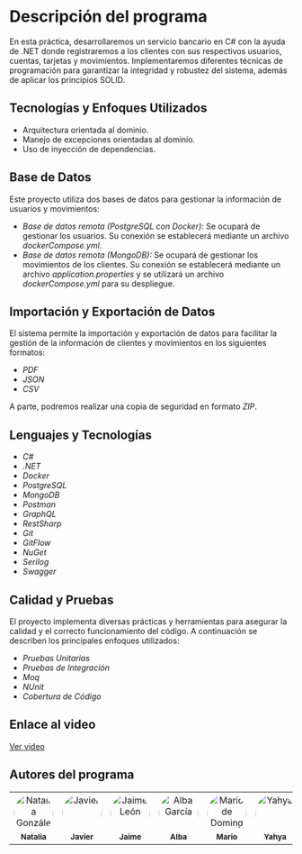 # Descripción del programa

En esta práctica, desarrollaremos un servicio bancario en C# con la ayuda de .NET donde registraremos a los clientes con sus respectivos usuarios, cuentas, tarjetas y movimientos. Implementaremos diferentes técnicas de programación para garantizar la integridad y robustez del sistema, además de aplicar los principios SOLID.


## Tecnologías y Enfoques Utilizados

* Arquitectura orientada al dominio.
* Manejo de excepciones orientadas al dominio.
* Uso de inyección de dependencias.


## Base de Datos

Este proyecto utiliza dos bases de datos para gestionar la información de usuarios y movimientos:

- *Base de datos remota (PostgreSQL con Docker):* Se ocupará de gestionar los usuarios. Su conexión se establecerá mediante un archivo *dockerCompose.yml*.
- *Base de datos remota (MongoDB):* Se ocupará de gestionar los movimientos de los clientes. Su conexión se establecerá mediante un archivo *application.properties* y se utilizará un archivo *dockerCompose.yml* para su despliegue.


## Importación y Exportación de Datos

El sistema permite la importación y exportación de datos para facilitar la gestión de la información de clientes y movimientos en los siguientes formatos:

- *PDF*
- *JSON*
- *CSV*

A parte, podremos realizar una copia de seguridad en formato *ZIP*.


## Lenguajes y Tecnologías

- *C#*
- *.NET*
- *Docker*
- *PostgreSQL*
- *MongoDB*
- *Postman*
- *GraphQL*
- *RestSharp*
- *Git*
- *GitFlow*
- *NuGet*
- *Serilog*
- *Swagger*


## Calidad y Pruebas

El proyecto implementa diversas prácticas y herramientas para asegurar la calidad y el correcto funcionamiento del código. A continuación se describen los principales enfoques utilizados:

- *Pruebas Unitarias*
- *Pruebas de Integración*
- *Moq*
- *NUnit*
- *Cobertura de Código*


## Enlace al video
[Ver video](https://youtu.be/vdGFyDkFClU)


## Autores del programa

<table align="center">
  <tr>
    <td align="center">
      <a href="https://github.com/ngalvez0910">
        <img src="https://avatars.githubusercontent.com/u/145333876" width="70" height="70" style="border-radius: 50%;" alt="Natalia González Álvarez"/>
        <br/>
        <sub><b>Natalia</b></sub>
      </a>
    </td>
    <td align="center">
      <a href="https://github.com/javi97ruiz">
        <img src="https://avatars.githubusercontent.com/u/146001480?v=4" width="70" height="70" style="border-radius: 50%;" alt="Javier"/>
        <br/>
        <sub><b>Javier</b></sub>
      </a>
    </td>
    <td align="center">
      <a href="https://github.com/jaimeleon10">
        <img src="https://avatars.githubusercontent.com/u/113149992" width="70" height="70" style="border-radius: 50%;" alt="Jaime León"/>
        <br/>
        <sub><b>Jaime</b></sub>
      </a>
    </td>
    <td align="center">
      <a href="https://github.com/Alba448">
        <img src="https://avatars.githubusercontent.com/u/146001599" width="70" height="70" style="border-radius: 50%;" alt="Alba García"/>
        <br/>
        <sub><b>Alba</b></sub>
      </a>
    </td>
    <td align="center">
      <a href="https://github.com/wolverine307mda">
        <img src="https://avatars.githubusercontent.com/u/146002100" width="70" height="70" style="border-radius: 50%;" alt="Mario de Domingo Alvarez"/>
        <br/>
        <sub><b>Mario</b></sub>
      </a>
    </td>
    <td align="center">
      <a href="https://github.com/13elhadri">
        <img src="https://avatars.githubusercontent.com/u/146001467?v=4" width="70" height="70" style="border-radius: 50%;" alt="Yahya"/>
        <br/>
        <sub><b>Yahya</b></sub>
      </a>
    </td>
    <td align="center">
      <a href="https://github.com/KevinSanchez5">
        <img src="https://avatars.githubusercontent.com/u/115721589?v=4" width="70" height="70" style="border-radius: 50%;" alt="Kelvin"/>
        <br/>
        <sub><b>Kelvin</b></sub>
      </a>
    </td>
    <td align="center">
      <a href="https://github.com/Diokar017">
        <img src="https://avatars.githubusercontent.com/u/105505594?v=4" width="70" height="70" style="border-radius: 50%;" alt="Oscar"/>
        <br/>
        <sub><b>Óscar</b></sub>
      </a>
    </td>
  </tr>
</table>